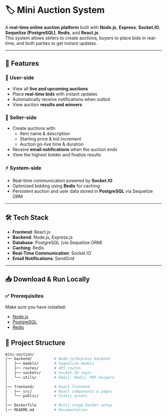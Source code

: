 # 🏷️ Mini Auction System

A **real-time online auction platform** built with **Node.js**, **Express**, **Socket.IO**, **Sequelize (PostgreSQL)**, **Redis**, and **React.js**.  
This system allows sellers to create auctions, buyers to place bids in real-time, and both parties to get instant updates.

---

## 🚀 Features

### 👤 User-side
- View all **live and upcoming auctions**  
- Place **real-time bids** with instant updates  
- Automatically receive notifications when outbid  
- View auction **results and winners**  

### 🛒 Seller-side
- Create auctions with:
  - Item name & description
  - Starting price & bid increment
  - Auction go-live time & duration
- Receive **email notifications** when the auction ends
- View the highest bidder and finalize results  

### ⚡ System-side
- Real-time communication powered by **Socket.IO**
- Optimized bidding using **Redis** for caching
- Persistent auction and user data stored in **PostgreSQL** via Sequelize ORM

---

## 🛠️ Tech Stack
- **Frontend**: React.js  
- **Backend**: Node.js, Express.js  
- **Database**: PostgreSQL (via Sequelize ORM)  
- **Caching**: Redis  
- **Real-Time Communication**: Socket.IO  
- **Email Notifications**: SendGrid  

---

## 📥 Download & Run Locally

### ✅ Prerequisites
Make sure you have installed:
- [Node.js](https://nodejs.org/)
- [PostgreSQL](https://www.postgresql.org/)
- [Redis](https://redis.io/)

## 📂 Project Structure

```bash
mini-auction/
│── backend/          # Node.js/Express backend
│   ├── models/       # Sequelize models
│   ├── routes/       # API routes
│   ├── sockets/      # Socket.IO logic
│   └── utils/        # Email, Redis, PDF helpers
│
│── frontend/         # React frontend
│   ├── src/          # React components & pages
│   └── public/       # Static assets
│
│── Dockerfile        # Multi-stage Docker setup
│── README.md         # Documentation

```
